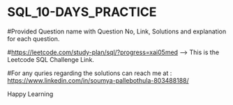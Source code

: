 # SQL_10-DAYS_PRACTICE
#Provided Question name with Question No, Link, Solutions and explanation for each question.

#https://leetcode.com/study-plan/sql/?progress=xai05med --> This is the Leetcode SQL Challenge Link.

#For any quries regarding the solutions can reach me at : https://www.linkedin.com/in/soumya-pallebothula-803488188/

Happy Learning
